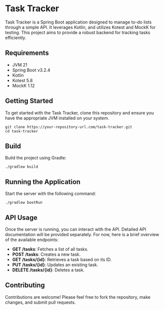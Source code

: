 # Task Tracker
Task Tracker is a Spring Boot application designed to manage to-do lists through a simple API. It leverages Kotlin, and utilizes Kotest and MockK for testing. This project aims to provide a robust backend for tracking tasks efficiently.

## Requirements
- JVM 21
- Spring Boot v3.2.4
- Kotlin
- Kotest 5.8
- MockK 1.12

## Getting Started
To get started with the Task Tracker, clone this repository and ensure you have the appropriate JVM installed on your system.
```shell
git clone https://your-repository-url.com/task-tracker.git
cd task-tracker
```

## Build
Build the project using Gradle:
```shell
./gradlew build
```

## Running the Application
Start the server with the following command:
```shell
./gradlew bootRun
```

## API Usage
Once the server is running, you can interact with the API. Detailed API documentation will be provided separately. For now, here is a brief overview of the available endpoints:

- **GET /tasks**: Fetches a list of all tasks.
- **POST /tasks**: Creates a new task.
- **GET /tasks/{id}**: Retrieves a task based on its ID.
- **PUT /tasks/{id}**: Updates an existing task.
- **DELETE /tasks/{id}**: Deletes a task.

## Contributing
Contributions are welcome! Please feel free to fork the repository, make changes, and submit pull requests.
